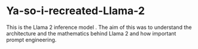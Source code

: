# Ya-so-i-recreated-Llama-2
This is the Llama 2 inference model . The aim of this was to understand the architecture and the mathematics behind Llama 2 and how important prompt engineering.

